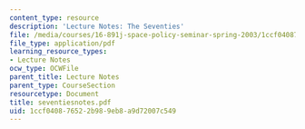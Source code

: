 ```yaml
---
content_type: resource
description: 'Lecture Notes: The Seventies'
file: /media/courses/16-891j-space-policy-seminar-spring-2003/1ccf040876522b989eb8a9d72007c549_seventiesnotes.pdf
file_type: application/pdf
learning_resource_types:
- Lecture Notes
ocw_type: OCWFile
parent_title: Lecture Notes
parent_type: CourseSection
resourcetype: Document
title: seventiesnotes.pdf
uid: 1ccf0408-7652-2b98-9eb8-a9d72007c549
---
```

